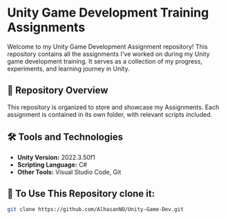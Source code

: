 # Unity Game Development Training Assignments

Welcome to my Unity Game Development Assignment repository! This repository contains all the assignments I've worked on during my Unity game development training. It serves as a collection of my progress, experiments, and learning journey in Unity.

## 📁 Repository Overview

This repository is organized to store and showcase my Assignments. Each assignment is contained in its own folder, with relevant scripts included.

## 🛠️ Tools and Technologies

- **Unity Version:** 2022.3.50f1
- **Scripting Language:** C#
- **Other Tools:** Visual Studio Code, Git

## 🚀 To Use This Repository clone it:
   ```bash
   git clone https://github.com/AlhasanNO/Unity-Game-Dev.git
